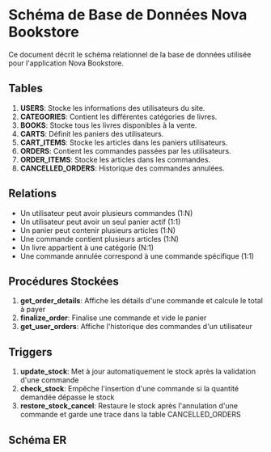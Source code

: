 # Schéma de Base de Données Nova Bookstore

Ce document décrit le schéma relationnel de la base de données utilisée pour l'application Nova Bookstore.

## Tables

1. **USERS**: Stocke les informations des utilisateurs du site.
2. **CATEGORIES**: Contient les différentes catégories de livres.
3. **BOOKS**: Stocke tous les livres disponibles à la vente.
4. **CARTS**: Définit les paniers des utilisateurs.
5. **CART_ITEMS**: Stocke les articles dans les paniers utilisateurs.
6. **ORDERS**: Contient les commandes passées par les utilisateurs.
7. **ORDER_ITEMS**: Stocke les articles dans les commandes.
8. **CANCELLED_ORDERS**: Historique des commandes annulées.

## Relations

- Un utilisateur peut avoir plusieurs commandes (1:N)
- Un utilisateur peut avoir un seul panier actif (1:1)
- Un panier peut contenir plusieurs articles (1:N)
- Une commande contient plusieurs articles (1:N)
- Un livre appartient à une catégorie (N:1)
- Une commande annulée correspond à une commande spécifique (1:1)

## Procédures Stockées

1. **get_order_details**: Affiche les détails d'une commande et calcule le total à payer
2. **finalize_order**: Finalise une commande et vide le panier
3. **get_user_orders**: Affiche l'historique des commandes d'un utilisateur

## Triggers

1. **update_stock**: Met à jour automatiquement le stock après la validation d'une commande
2. **check_stock**: Empêche l'insertion d'une commande si la quantité demandée dépasse le stock
3. **restore_stock_cancel**: Restaure le stock après l'annulation d'une commande et garde une trace dans la table CANCELLED_ORDERS

## Schéma ER
